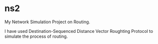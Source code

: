 ns2
===

My Network Simulation Project on Routing.

I have used Destination-Sequenced Distance Vector Roughting Protocol to simulate the process of routing.
